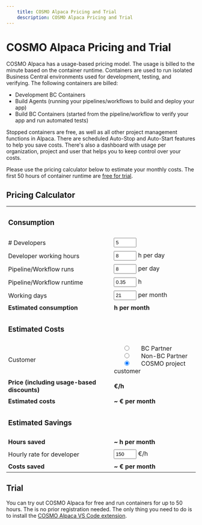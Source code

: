 ```yaml
---
    title: COSMO Alpaca Pricing and Trial
    description: COSMO Alpaca Pricing and Trial
---
```


<style>
    input {
        width: 60px;
        padding: 3px;
    }

    td {
        padding: 5px;
    }
</style>

# COSMO Alpaca Pricing and Trial

COSMO Alpaca has a usage-based pricing model. The usage is billed to the minute based on the container runtime. Containers are used to run isolated Business Central environments used for development, testing, and verifying. The following containers are billed:
- Development BC Containers
- Build Agents (running your pipelines/workflows to build and deploy your app)
- Build BC Containers (started from the pipeline/workflow to verify your app and run automated tests)

Stopped containers are free, as well as all other project management functions in Alpaca. There are scheduled Auto-Stop and Auto-Start features to help you save costs. There's also a dashboard with usage per organization, project and user that helps you to keep control over your costs.

Please use the pricing calculator below to estimate your monthly costs. The first 50 hours of container runtime are [free for trial](#trial).


## Pricing Calculator

<table>
    <tr>
        <td>
            <h3>Consumption</h3>
        </td>
        <td></td>
    </tr>
    <tr>
        <td><label for="noDevelopers"># Developers</label></td>
        <td><input type="number" value="5" id="noDevelopers" /></td>
    </tr>
    <tr>
        <td><label for="workingHours">Developer working hours</label></td>
        <td><input type="number" value="8" id="workingHours" /> h per day</td>
    </tr>
    <tr>
        <td><label for="pipelineRuns">Pipeline/Workflow runs</label></td>
        <td><input type="number" value="8" id="pipelineRuns" /> per day</td>
    </tr>
    <tr>
        <td><label for="pipelineRunTime">Pipeline/Workflow runtime</label></td>
        <td><input type="number" value="0.35" id="pipelineRunTime" step="0.1" /> h</td>
    </tr>
    <tr>
        <td><label for="workingDays">Working days</label></td>
        <td><input type="number" value="21" id="workingDays" /> per month</td>
    </tr>
    <tr style="font-weight: bold;">
        <td><label for="totalConsumption">Estimated consumption</label></td>
        <td><span id="totalConsumption"></span> h per month</td>
    </tr>
    <tr>
        <td>
            <h3>Estimated Costs</h3>
        </td>
        <td></td>
    </tr>
    <tr>
        <td><label for="customer">Customer</label></td>
        <td>
            <input type="radio" name="customer" value="partner" /> BC Partner<br />
            <input type="radio" name="customer" value="nonpartner" /> Non-BC Partner<br />
            <input type="radio" name="customer" value="cosmo" checked /> COSMO project customer<br />
        </td>
    </tr>
    <tr style="font-weight: bold;">
        <td><label for="price">Price (including usage-based discounts)</td>
        <td><span id="price"></span> €/h</td>
    </tr>
    <tr style="font-weight: bold;">
        <td><label for="monthlyCosts">Estimated costs</label></td>
        <td>~ <span id="monthlyCosts"></span> € per month</td>
    </tr>
    <tr>
        <td>
            <h3>Estimated Savings</h3>
        </td>
        <td></td>
    </tr>
    <tr style="font-weight: bold;">
        <td><label for="totalHoursSaved">Hours saved</label></td>
        <td>~ <span id="totalHoursSaved"></span> h per month</td>
    </tr>
    <tr>
        <td><label for="devHourlyRate">Hourly rate for developer</label></td>
        <td><input type="number" value="150" step="10" id="devHourlyRate" /> €/h</td>
    </tr>
    <tr style="font-weight: bold;">
        <td><label for="totalCostsSaved">Costs saved</label></td>
        <td>~ <span id="totalCostsSaved"></span> € per month</td>
    </tr>
</table>

<script>
    function calculate() {
        const noDevelopers = document.getElementById("noDevelopers").value;
        const workingHours = document.getElementById("workingHours").value;
        const pipelineRuns = document.getElementById("pipelineRuns").value;
        const pipelineRunTime = document.getElementById("pipelineRunTime").value;
        const workingDays = document.getElementById("workingDays").value;
        const devHourlyRate = document.getElementById("devHourlyRate").value;
        const customer = document.querySelector('input[name="customer"]:checked').value;

        const totalConsumption = Math.round((noDevelopers * workingHours + pipelineRuns * pipelineRunTime) * workingDays);
        document.getElementById("totalConsumption").innerHTML = totalConsumption.toLocaleString("en-US");

        var price = 1.00;
        if (customer == "partner") {
            if (totalConsumption > 10000) {
                price = 0.5;
            } else if (totalConsumption > 8000) {
                price = 0.55;
            } else if (totalConsumption > 6000) {
                price = 0.6;
            } else if (totalConsumption > 4000) {
                price = 0.7;
            } else if (totalConsumption > 2000) {
                price = 0.8;
            } else {
                price = 0.9;
            }
        }
        document.getElementById("price").innerHTML = price.toLocaleString("en-US", { minimumFractionDigits: 2, maximumFractionDigits: 2 });

        const monthlyCosts = Math.round(totalConsumption * price);
        document.getElementById("monthlyCosts").innerHTML = monthlyCosts.toLocaleString("en-US", { maximumFractionDigits: 0 });

        const totalHoursSaved = Math.round(noDevelopers * 20);
        document.getElementById("totalHoursSaved").innerHTML = totalHoursSaved.toLocaleString("en-US", { maximumFractionDigits: 0 });

        const totalCostsSaved = Math.round(totalHoursSaved * devHourlyRate);
        document.getElementById("totalCostsSaved").innerHTML = totalCostsSaved.toLocaleString("en-US", { maximumFractionDigits: 0 });
    }

    // set pipelineRuns based on noDevelopers but allow user to override
    document.getElementById("noDevelopers").addEventListener("change", function () {
        const noDevelopers = document.getElementById("noDevelopers").value;
        document.getElementById("pipelineRuns").value = Math.round(noDevelopers * 1.5);
    });

    // automatically run calculate when any input changes
    const inputs = document.querySelectorAll("input");
    inputs.forEach(input => {
        input.addEventListener("change", calculate);
    });

    // run calculate on first load
    calculate();
</script>


## Trial

You can try out COSMO Alpaca for free and run containers for up to 50 hours. The is no prior registration needed. The only thing you need to do is to install the [COSMO Alpaca VS Code extension](getting-started/access-and-setup-vsce.md).